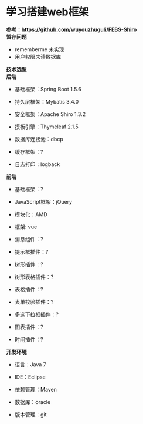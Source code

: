 # 学习搭建web框架
**参考：https://github.com/wuyouzhuguli/FEBS-Shiro**  
**暂存问题**
* rememberme 未实现  
* 用户权限未读数据库  

**技术选型**  
**后端**  
* 基础框架：Spring Boot 1.5.6

* 持久层框架：Mybatis 3.4.0

* 安全框架：Apache Shiro 1.3.2

* 摸板引擎：Thymeleaf 2.1.5

* 数据库连接池：dbcp

* 缓存框架：?

* 日志打印：logback


**前端**
* 基础框架：?  

* JavaScript框架：jQuery  

* 模块化：AMD  

* 框架: vue  

* 消息组件：?  

* 提示框插件：?  

* 树形插件：?  

* 树形表格插件：?  

* 表格插件：?  

* 表单校验插件：?  

* 多选下拉框插件：?  

* 图表插件：?  

* 时间插件：?  

**开发环境**  
* 语言：Java 7  

* IDE：Eclipse  

* 依赖管理：Maven  

* 数据库：oracle  

* 版本管理：git  
